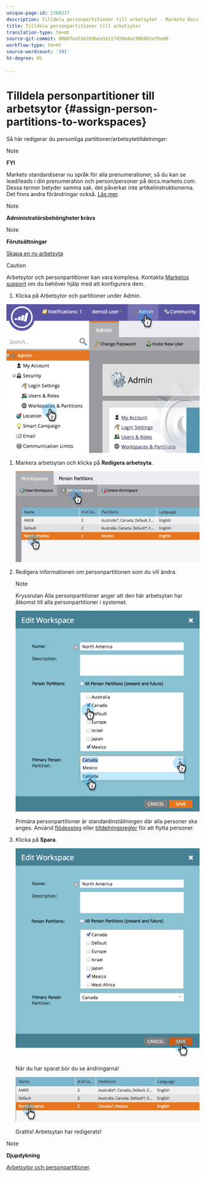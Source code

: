 ```yaml
---
unique-page-id: 2360317
description: Tilldela personpartitioner till arbetsytor - Marketo Docs - Produktdokumentation
title: Tilldela personpartitioner till arbetsytor
translation-type: tm+mt
source-git-commit: 00887ea53e395bea3a11fd28e0ac98b085ef6ed8
workflow-type: tm+mt
source-wordcount: '191'
ht-degree: 0%

---
```



# Tilldela personpartitioner till arbetsytor {#assign-person-partitions-to-workspaces}

Så här redigerar du personliga partitioner/arbetsytetilldelningar:

>[!NOTE]
>
>**FYI**
>
>Marketo standardiserar nu språk för alla prenumerationer, så du kan se lead/leads i din prenumeration och person/personer på docs.marketo.com. Dessa termer betyder samma sak. det påverkar inte artikelinstruktionerna. Det finns andra förändringar också. [Läs mer](http://docs.marketo.com/display/DOCS/Updates+to+Marketo+Terminology).

>[!NOTE]
>
>**Administratörsbehörigheter krävs**

>[!NOTE]
>
>**Förutsättningar**
>
>[Skapa en ny arbetsyta](create-a-new-workspace.md)

>[!CAUTION]
>
>Arbetsytor och personpartitioner kan vara komplexa. Kontakta [Marketos support](http://support.marketo.com/) om du behöver hjälp med att konfigurera dem.

1. Klicka på Arbetsytor och partitioner under Admin.

![](assets/image2014-9-17-11-3a13-3a24.png)

1. Markera arbetsytan och klicka på **Redigera arbetsyta**.

   ![](assets/two-3.png)

1. Redigera informationen om personpartitionen som du vill ändra.

   >[!NOTE]
   >
   >Kryssrutan Alla personpartitioner anger att den här arbetsytan har åtkomst till alla personpartitioner i systemet.

   ![](assets/three-3.png)

   Primära personpartitioner är standardinställningen där alla personer ska anges. Använd [flödessteg](../../../product-docs/core-marketo-concepts/smart-campaigns/flow-actions/use-add-choice-in-a-flow-step.md) eller [tilldelningsregler](assigning-person-partitions-with-assignment-rules.md) för att flytta personer.

1. Klicka på **Spara**.

   ![](assets/four-3.png)

   När du har sparat bör du se ändringarna!

   ![](assets/image2014-9-17-11-3a14-3a53.png)

   Grattis! Arbetsytan har redigerats!

>[!NOTE]
>
>**Djupdykning**
>
>[Arbetsytor och personpartitioner](understanding-workspaces-and-person-partitions.md).


